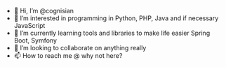 - 👋 Hi, I’m @cognisian
- 👀 I’m interested in programming in Python, PHP, Java and if necessary JavaScript
- 🌱 I’m currently learning tools and libraries to make life easier Spring Boot, Symfony
- 💞️ I’m looking to collaborate on anything really
- 📫 How to reach me @ why not here?
